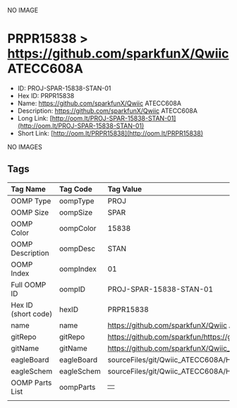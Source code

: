


  
NO IMAGE  
# PRPR15838 > https://github.com/sparkfunX/Qwiic ATECC608A

- ID: PROJ-SPAR-15838-STAN-01
- Hex ID: PRPR15838
- Name: https://github.com/sparkfunX/Qwiic ATECC608A
- Description: https://github.com/sparkfunX/Qwiic ATECC608A
- Long Link: [http://oom.lt/PROJ-SPAR-15838-STAN-01](http://oom.lt/PROJ-SPAR-15838-STAN-01)
- Short Link: [http://oom.lt/PRPR15838](http://oom.lt/PRPR15838)
  
NO IMAGES  
## Tags
  

|Tag Name|Tag Code|Tag Value|
| :--- | :--- | :--- |
|OOMP Type|oompType|PROJ|
|OOMP Size|oompSize|SPAR|
|OOMP Color|oompColor|15838|
|OOMP Description|oompDesc|STAN|
|OOMP Index|oompIndex|01|
|Full OOMP ID|oompID|PROJ-SPAR-15838-STAN-01|
|Hex ID (short code)|hexID|PRPR15838|
|name|name|https://github.com/sparkfunX/Qwiic ATECC608A|
|gitRepo|gitRepo|https://github.com/sparkfun/https://github.com/sparkfunX/Qwiic_ATECC608A|
|gitName|gitName|https://github.com/sparkfunX/Qwiic_ATECC608A|
|eagleBoard|eagleBoard|sourceFiles/git/Qwiic_ATECC608A/Hardware/Qwiic_ATECC608A.brd|
|eagleSchem|eagleSchem|sourceFiles/git/Qwiic_ATECC608A/Hardware/Qwiic_ATECC608A.sch|
|OOMP Parts List|oompParts|<table><tr><td></td></tr></table>|
||||
